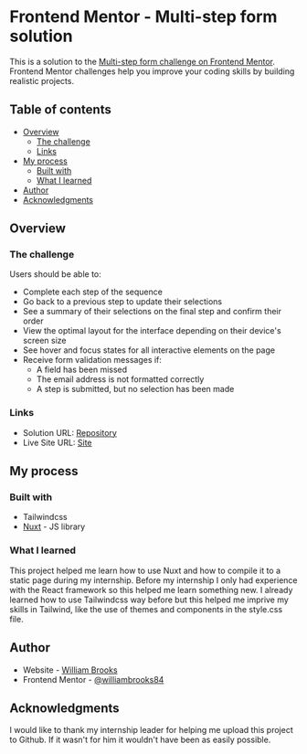 # Frontend Mentor - Multi-step form solution

This is a solution to the [Multi-step form challenge on Frontend Mentor](https://www.frontendmentor.io/challenges/multistep-form-YVAnSdqQBJ). Frontend Mentor challenges help you improve your coding skills by building realistic projects. 

## Table of contents

- [Overview](#overview)
  - [The challenge](#the-challenge)
  - [Links](#links)
- [My process](#my-process)
  - [Built with](#built-with)
  - [What I learned](#what-i-learned)
- [Author](#author)
- [Acknowledgments](#acknowledgments)

## Overview

### The challenge

Users should be able to:

- Complete each step of the sequence
- Go back to a previous step to update their selections
- See a summary of their selections on the final step and confirm their order
- View the optimal layout for the interface depending on their device's screen size
- See hover and focus states for all interactive elements on the page
- Receive form validation messages if:
  - A field has been missed
  - The email address is not formatted correctly
  - A step is submitted, but no selection has been made

### Links

- Solution URL: [Repository](https://github.com/williambrooks84/Multi-Step-Form)
- Live Site URL: [Site](https://williambrooks84.github.io/Multi-Step-Form/)

## My process

### Built with

- Tailwindcss
- [Nuxt](https://nuxt.com) - JS library


### What I learned

This project helped me learn how to use Nuxt and how to compile it to a static page during my internship. Before my internship I only had experience with the React framework so this helped me learn something new. I already learned how to use Tailwindcss way before but this helped me imprive my skills in Tailwind, like the use of themes and components in the style.css file.

## Author

- Website - [William Brooks](https://github.com/williambrooks84)
- Frontend Mentor - [@williambrooks84](https://www.frontendmentor.io/profile/williambrooks84)


## Acknowledgments

I would like to thank my internship leader for helping me upload this project to Github. If it wasn't for him it wouldn't have been as easily possible. 
